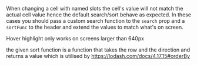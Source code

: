 When changing a cell with named slots the cell's value will not match the actual cell value hence the default search/sort behave as expected. In these cases you should pass a custom search function to the `search` prop and a `sortFunc` to the header and extend the values to match what's on screen.

Hover highlight only works on screens larger than 640px

the given sort function is a function that  takes the row and the direction and returns a value which is utilised by https://lodash.com/docs/4.17.15#orderBy
